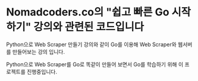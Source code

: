 # Nomadcoders.co의 "쉽고 빠른 Go 시작하기" 강의와 관련된 코드입니다

Python으로 Web Scraper 만들기 강의와 같이 Go를 이용해 Web Scraper와 웹서버를 만들어보는 강의 입니다. 

Python으로 Web Scraper를 Go로 똑같이 만들어 보면서 Go를 학습하기 위해 이 프로젝트를 진행중입니다. 